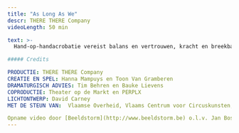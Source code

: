 ```yaml
---
title: "As Long As We"
descr: THERE THERE Company
videoLength: 50 min

text: >-
  Hand-op-handacrobatie vereist balans en vertrouwen, kracht en breekbaarheid, steun en overgave. Als een beweging foutloos wordt uitgevoerd, zien we enkel perfectie. As long as we toont wat erachter ligt: het eindeloos herhalen, het onvermogen om samen te werken, de soms lachwekkende zinloosheid van het proberen. En af en toe wél het perfecte samenspel. Naast twee artiesten, honderd witte koffiekopjes op scène: net als de lijven, sterk en toch breekbaar.

##### Credits

PRODUCTIE: THERE THERE Company  
CREATIE EN SPEL: Hanna Mampuys en Toon Van Gramberen  
DRAMATURGISCH ADVIES: Tim Behren en Bauke Lievens  
COPRODUCTIE: Theater op de Markt en PERPLX  
LICHTONTWERP: David Carney  
MET DE STEUN VAN:  Vlaamse Overheid, Vlaams Centrum voor Circuskunsten, cc de borre, 30CC, Latitude 50, Cultuurcentrum Grote Post, MiraMiro, Vormingscentrum Destelheide

Opname video door [Beeldstorm](http://www.beeldstorm.be) o.l.v. Jan Bosteels
---
```

